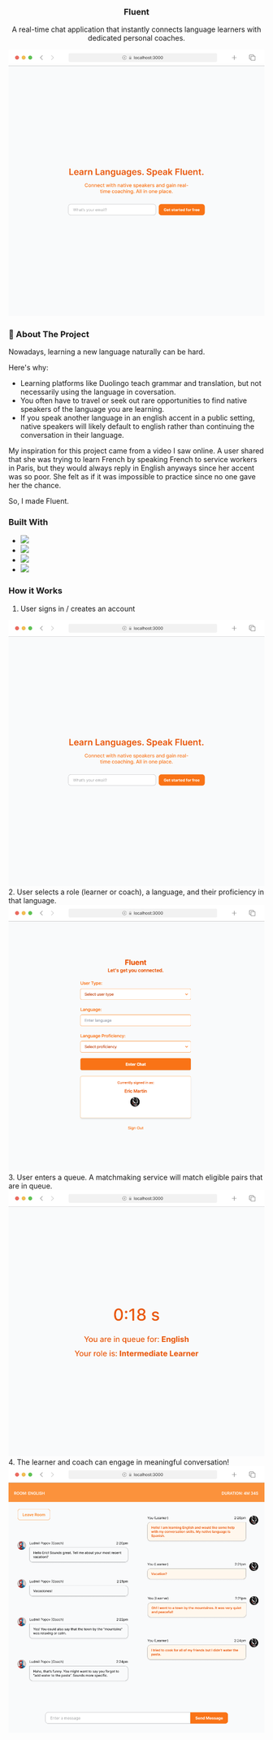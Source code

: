 <!-- PROJECT LOGO -->
<br />
<div align="center">
  
  <h3 align="center">Fluent</h3>

  <p align="center">
    A real-time chat application that instantly connects language learners with dedicated personal coaches.
  </p>

  <img src="/readme-assets/auth.png" alt="auth"/>
</div>

<!-- ABOUT THE PROJECT -->
### 🌟 About The Project

Nowadays, learning a new language naturally can be hard.

Here's why:
* Learning platforms like Duolingo teach grammar and translation, but not necessarily using the language in coversation.
* You often have to travel or seek out rare opportunities to find native speakers of the language you are learning.
* If you speak another language in an english accent in a public setting, native speakers will likely default to english rather than continuing the conversation in their language.

My inspiration for this project came from a video I saw online. A user shared that she was trying to learn French by speaking French to service workers in Paris, but they would always reply in English anyways since her accent was so poor. She felt as if it was impossible to practice since no one gave her the chance.

So, I made Fluent.


### Built With
* <img src="https://img.shields.io/badge/React-20232A?style=for-the-badge&logo=react&logoColor=61DAFB" />
* <img src="https://img.shields.io/badge/Tailwind_CSS-38B2AC?style=for-the-badge&logo=tailwind-css&logoColor=white" />
* <img src="https://img.shields.io/badge/firebase-ffca28?style=for-the-badge&logo=firebase&logoColor=black" />
* <img src="https://img.shields.io/badge/Google_Cloud-4285F4?style=for-the-badge&logo=google-cloud&logoColor=white" />

<!-- GETTING STARTED -->
### How it Works

1. User signs in / creates an account
<img src="/readme-assets/auth.png" alt="auth"/>
2. User selects a role (learner or coach), a language, and their proficiency in that language.
<img src="/readme-assets/form.png" alt="role selection"/>
3. User enters a queue. A matchmaking service will match eligible pairs that are in queue.
<img src="/readme-assets/queue.png" alt="queue"/>
4. The learner and coach can engage in meaningful conversation!
<img src="/readme-assets/chat-room.png" alt="chat"/>
